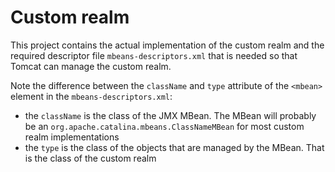 # Custom realm
This project contains the actual implementation of the custom realm and the required descriptor file `mbeans-descriptors.xml` that is needed so that Tomcat can manage the custom realm.

Note the difference between the `className` and `type` attribute of the `<mbean>` element in the `mbeans-descriptors.xml`:

* the `className` is the class of the JMX MBean. The MBean will probably be an `org.apache.catalina.mbeans.ClassNameMBean` for most custom realm implementations
* the `type` is the class of the objects that are managed by the MBean. That is the class of the custom realm